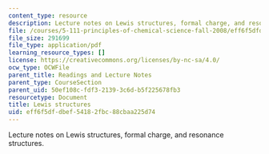 ```yaml
---
content_type: resource
description: Lecture notes on Lewis structures, formal charge, and resonance structures.
file: /courses/5-111-principles-of-chemical-science-fall-2008/eff6f5dfdbef54182fbc88cbaa225d74_lecnotes11.pdf
file_size: 291699
file_type: application/pdf
learning_resource_types: []
license: https://creativecommons.org/licenses/by-nc-sa/4.0/
ocw_type: OCWFile
parent_title: Readings and Lecture Notes
parent_type: CourseSection
parent_uid: 50ef108c-fdf3-2139-3c6d-b5f225678fb3
resourcetype: Document
title: Lewis structures
uid: eff6f5df-dbef-5418-2fbc-88cbaa225d74
---
```

Lecture notes on Lewis structures, formal charge, and resonance structures.